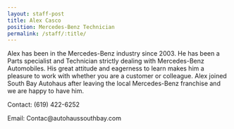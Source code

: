 ```yaml
---
layout: staff-post
title: Alex Casco
position: Mercedes-Benz Technician
permalink: /staff/:title/
---
```


<p>Alex has been in the Mercedes-Benz industry since 2003. He has been a Parts specialist and Technician strictly dealing with Mercedes-Benz Automobiles. His great attitude and eagerness to learn makes him a pleasure to work with whether you are a customer or colleague. Alex joined South Bay Autohaus after leaving the local Mercedes-Benz franchise and we are happy to have him.</p>

<p>Contact: (619) 422-6252</p>
<p>Email: Contac@autohaussouthbay.com</p>